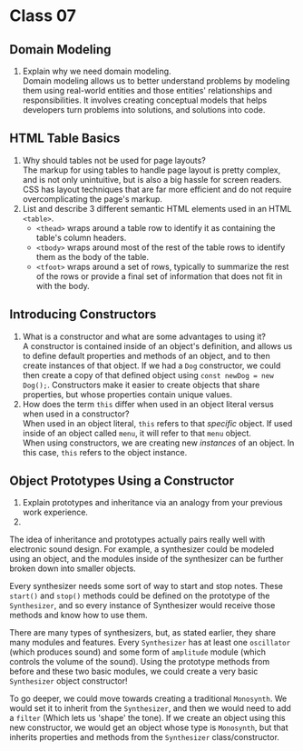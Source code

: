# Class 07

## Domain Modeling

1. Explain why we need domain modeling.  
Domain modeling allows us to better understand problems by modeling them using real-world entities and those entities' relationships and responsibilities. It involves creating conceptual models that helps developers turn problems into solutions, and solutions into code.

## HTML Table Basics

1. Why should tables not be used for page layouts?  
The markup for using tables to handle page layout is pretty complex, and is not only unintuitive, but is also a big hassle for screen readers. CSS has layout techniques that are far more efficient and do not require overcomplicating the page's markup.
2. List and describe 3 different semantic HTML elements used in an HTML `<table>`.  
   - `<thead>` wraps around a table row to identify it as containing the table's column headers.
   - `<tbody>` wraps around most of the rest of the table rows to identify them as the body of the table.
   - `<tfoot>` wraps around a set of rows, typically to summarize the rest of the rows or provide a final set of information that does not fit in with the body.

## Introducing Constructors

1. What is a constructor and what are some advantages to using it?  
A constructor is contained inside of an object's definition, and allows us to define default properties and methods of an object, and to then create instances of that object. If we had a `Dog` constructor, we could then create a copy of that defined object using `const newDog = new Dog();`. Constructors make it easier to create objects that share properties, but whose properties contain unique values.
2. How does the term `this` differ when used in an object literal versus when used in a constructor?  
When used in an object literal, `this` refers to that *specific* object. If used inside of an object called `menu`, it will refer to that `menu` object. <br>When using constructors, we are creating new *instances* of an object. In this case, `this` refers to the object instance.

## Object Prototypes Using a Constructor

1. Explain prototypes and inheritance via an analogy from your previous work experience.  
2. 
The idea of inheritance and prototypes actually pairs really well with electronic sound design. For example, a synthesizer could be modeled using an object, and the modules inside of the synthesizer can be further broken down into smaller objects.  

Every synthesizer needs some sort of way to start and stop notes. These `start()` and `stop()` methods could be defined on the prototype of the `Synthesizer`, and so every instance of Synthesizer would receive those methods and know how to use them.  

There are many types of synthesizers, but, as stated earlier, they share many modules and features. Every `Synthesizer` has at least one `oscillator` (which produces sound) and some form of `amplitude` module (which controls the volume of the sound). Using the prototype methods from before and these two basic modules, we could create a very basic `Synthesizer` object constructor!

To go deeper, we could move towards creating a traditional `Monosynth`. We would set it to inherit from the `Synthesizer`, and then we would need to add a `filter` (Which lets us 'shape' the tone). If we create an object using this new constructor, we would get an object whose type is `Monosynth`, but that inherits properties and methods from the `Synthesizer` class/constructor.